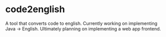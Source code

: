 # code2english
A tool that converts code to english.  Currently working on implementing Java -> English.  Ultimately planning on implementing a web app frontend.
